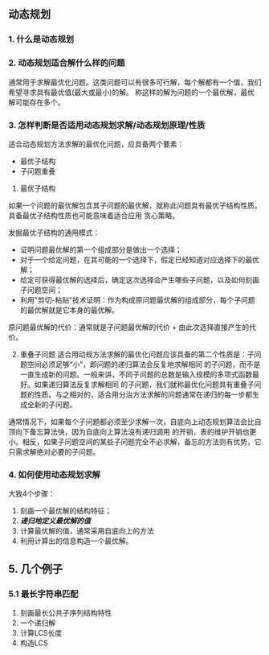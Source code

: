 ## 动态规划
 
 ### 1. 什么是动态规划
 
 ### 2. 动态规划适合解什么样的问题
 
 通常用于求解最优化问题。这类问题可以有很多可行解，每个解都有一个值，我们希望寻求具有最优值(最大或最小)的解。
 称这样的解为问题的一个最优解，最优解可能存在多个。
  
 ### 3. 怎样判断是否适用动态规划求解/动态规划原理/性质
 
 适合动态规划方法求解的最优化问题，应具备两个要素：
 - 最优子结构
 - 子问题重叠
 
 1. 最优子结构
 
 如果一个问题的最优解包含其子问题的最优解，就称此问题具有最优子结构性质。具备最优子结构性质也可能意味着适合应用
 贪心策略。
 
 发掘最优子结构的通用模式：
 - 证明问题最优解的第一个组成部分是做出一个选择；
 - 对于一个给定问题，在其可能的一个选择下，假定已经知道对应选择下的最优解；
 - 给定可获得最优解的选择后，确定这次选择会产生哪些子问题，以及如何刻画子问题空间；
 - 利用"剪切-粘贴"技术证明：作为构成原问题最优解的组成部分，每个子问题的最优解就是它本身的最优解。
 
 原问题最优解的代价：通常就是子问题最优解的代价 + 由此次选择直接产生的代价。
 
 2. 重叠子问题
 适合用动规方法求解的最优化问题应该具备的第二个性质是：子问题空间必须足够“小”，即问题的递归算法会反复地求解相同
 的子问题，而不是一直生成新的问题。一般来讲，不同子问题的总数是输入规模的多项式函数最好。如果递归算法反复求解相同
 的子问题，我们就称最优化问题具有重叠子问题的性质。与之相对的，适合用分治方法求解的问题通常在递归的每一步都生成全新的子问题。
 
通常情况下，如果每个子问题都必须至少求解一次，自底向上动态规划算法会比自顶向下备忘算法快，因为自底向上算法没有递归调用
的开销，表的维护开销也更小。相反，如果子问题空间的某些子问题完全不必求解，备忘的方法则有优势，它只需求解绝对必要的子问题。

 ### 4. 如何使用动态规划求解
 
 大致4个步骤：
 1. 刻画一个最优解的结构特征；
 2. ***递归地定义最优解的值***
 3. 计算最优解的值，通常采用自底向上的方法
 4. 利用计算出的信息构造一个最优解。
 
 ## 5. 几个例子
 
 ### 5.1 最长字符串匹配
 
 1. 刻画最长公共子序列结构特性
 2. 一个递归解
 3. 计算LCS长度
 4. 构造LCS
 